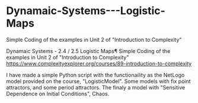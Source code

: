 # Dynamaic-Systems---Logistic-Maps
Simple Coding of the examples in Unit 2 of "Introduction to Complexity"

Dynamaic Systems - 2.4 / 2.5 Logistic Maps¶
Simple Coding of the examples in Unit 2 of "Introduction to Complexity" https://www.complexityexplorer.org/courses/89-introduction-to-complexity

I have made a simple Python script with the functionaility as the NetLogo model provided on the course, "LogisticModel". Some models with fix point attractors, and some period attractors. The finaly a model with "Sensitive Dependence on Initial Conditions", Chaos.
